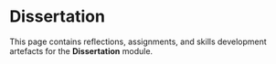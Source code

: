 # Dissertation

This page contains reflections, assignments, and skills development artefacts for the **Dissertation** module.
